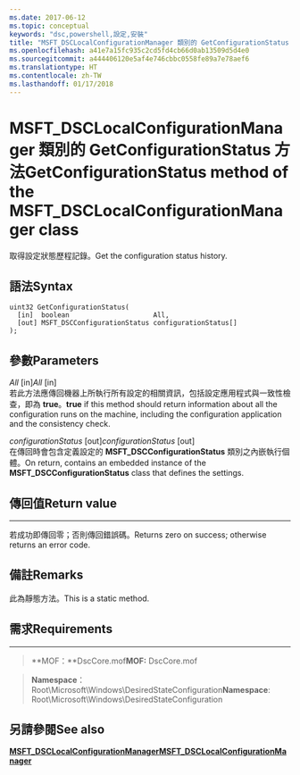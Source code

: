 ```yaml
---
ms.date: 2017-06-12
ms.topic: conceptual
keywords: "dsc,powershell,設定,安裝"
title: "MSFT_DSCLocalConfigurationManager 類別的 GetConfigurationStatus 方法"
ms.openlocfilehash: a41e7a15fc935c2cd5fd4cb66d0ab13509d5d4e0
ms.sourcegitcommit: a444406120e5af4e746cbbc0558fe89a7e78aef6
ms.translationtype: HT
ms.contentlocale: zh-TW
ms.lasthandoff: 01/17/2018
---
```

# <a name="getconfigurationstatus-method-of-the-msftdsclocalconfigurationmanager-class"></a><span data-ttu-id="bac12-103">MSFT_DSCLocalConfigurationManager 類別的 GetConfigurationStatus 方法</span><span class="sxs-lookup"><span data-stu-id="bac12-103">GetConfigurationStatus method of the MSFT_DSCLocalConfigurationManager class</span></span>

<span data-ttu-id="bac12-104">取得設定狀態歷程記錄。</span><span class="sxs-lookup"><span data-stu-id="bac12-104">Get the configuration status history.</span></span>

<a name="syntax"></a><span data-ttu-id="bac12-105">語法</span><span class="sxs-lookup"><span data-stu-id="bac12-105">Syntax</span></span>
------

```mof
uint32 GetConfigurationStatus(
  [in]  boolean                     All,
  [out] MSFT_DSCConfigurationStatus configurationStatus[]
);
```

<a name="parameters"></a><span data-ttu-id="bac12-106">參數</span><span class="sxs-lookup"><span data-stu-id="bac12-106">Parameters</span></span>
----------

<span data-ttu-id="bac12-107">*All* \[in\]</span><span class="sxs-lookup"><span data-stu-id="bac12-107">*All* \[in\]</span></span>  
<span data-ttu-id="bac12-108">若此方法應傳回機器上所執行所有設定的相關資訊，包括設定應用程式與一致性檢查，即為 **true**。</span><span class="sxs-lookup"><span data-stu-id="bac12-108">**true** if this method should return information about all the configuration runs on the machine, including the configuration application and the consistency check.</span></span>

<span data-ttu-id="bac12-109">*configurationStatus* \[out\]</span><span class="sxs-lookup"><span data-stu-id="bac12-109">*configurationStatus* \[out\]</span></span>  
<span data-ttu-id="bac12-110">在傳回時會包含定義設定的 **MSFT_DSCConfigurationStatus** 類別之內嵌執行個體。</span><span class="sxs-lookup"><span data-stu-id="bac12-110">On return, contains an embedded instance of the **MSFT_DSCConfigurationStatus** class that defines the settings.</span></span>

## <a name="return-value"></a><span data-ttu-id="bac12-111">傳回值</span><span class="sxs-lookup"><span data-stu-id="bac12-111">Return value</span></span>
------------

<span data-ttu-id="bac12-112">若成功即傳回零；否則傳回錯誤碼。</span><span class="sxs-lookup"><span data-stu-id="bac12-112">Returns zero on success; otherwise returns an error code.</span></span>

## <a name="remarks"></a><span data-ttu-id="bac12-113">備註</span><span class="sxs-lookup"><span data-stu-id="bac12-113">Remarks</span></span>

<span data-ttu-id="bac12-114">此為靜態方法。</span><span class="sxs-lookup"><span data-stu-id="bac12-114">This is a static method.</span></span>

## <a name="requirements"></a><span data-ttu-id="bac12-115">需求</span><span class="sxs-lookup"><span data-stu-id="bac12-115">Requirements</span></span>
------------
><span data-ttu-id="bac12-116">**MOF：**DscCore.mof</span><span class="sxs-lookup"><span data-stu-id="bac12-116">**MOF:** DscCore.mof</span></span>

><span data-ttu-id="bac12-117">**Namespace**：Root\Microsoft\Windows\DesiredStateConfiguration</span><span class="sxs-lookup"><span data-stu-id="bac12-117">**Namespace**: Root\Microsoft\Windows\DesiredStateConfiguration</span></span>


## <a name="see-also"></a><span data-ttu-id="bac12-118">另請參閱</span><span class="sxs-lookup"><span data-stu-id="bac12-118">See also</span></span>


[<span data-ttu-id="bac12-119">**MSFT_DSCLocalConfigurationManager**</span><span class="sxs-lookup"><span data-stu-id="bac12-119">**MSFT_DSCLocalConfigurationManager**</span></span>](msft-dsclocalconfigurationmanager.md)


 

 



